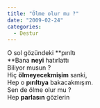 ```yaml
---
title: "Ölme olur mu ?"
date: "2009-02-24"
categories: 
  - Destur
---
```


O sol gözündeki **pırıltı  
**Bana **neyi** hatırlattı  
Biliyor musun ?  
Hiç **ölmeyecekmişim** sanki,  
Hep o **pırıltıya** bakacakmışım.  
Sen de ölme olur mu ?  
Hep **parlasın** gözlerin
